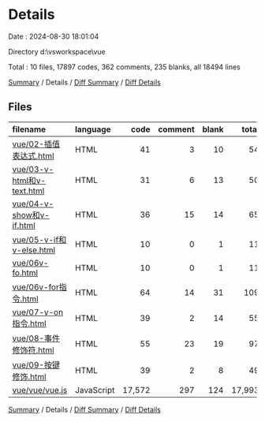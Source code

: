 # Details

Date : 2024-08-30 18:01:04

Directory d:\\vsworkspace\\vue

Total : 10 files,  17897 codes, 362 comments, 235 blanks, all 18494 lines

[Summary](results.md) / Details / [Diff Summary](diff.md) / [Diff Details](diff-details.md)

## Files
| filename | language | code | comment | blank | total |
| :--- | :--- | ---: | ---: | ---: | ---: |
| [vue/02-插值表达式.html](/vue/02-%E6%8F%92%E5%80%BC%E8%A1%A8%E8%BE%BE%E5%BC%8F.html) | HTML | 41 | 3 | 10 | 54 |
| [vue/03-v-html和v-text.html](/vue/03-v-html%E5%92%8Cv-text.html) | HTML | 31 | 6 | 13 | 50 |
| [vue/04-v-show和v-if.html](/vue/04-v-show%E5%92%8Cv-if.html) | HTML | 36 | 15 | 14 | 65 |
| [vue/05-v-if和v-else.html](/vue/05-v-if%E5%92%8Cv-else.html) | HTML | 10 | 0 | 1 | 11 |
| [vue/06v-fo.html](/vue/06v-fo.html) | HTML | 10 | 0 | 1 | 11 |
| [vue/06v-for指令.html](/vue/06v-for%E6%8C%87%E4%BB%A4.html) | HTML | 64 | 14 | 31 | 109 |
| [vue/07-v-on指令.html](/vue/07-v-on%E6%8C%87%E4%BB%A4.html) | HTML | 39 | 2 | 14 | 55 |
| [vue/08-事件修饰符.html](/vue/08-%E4%BA%8B%E4%BB%B6%E4%BF%AE%E9%A5%B0%E7%AC%A6.html) | HTML | 55 | 23 | 19 | 97 |
| [vue/09-按键修饰.html](/vue/09-%E6%8C%89%E9%94%AE%E4%BF%AE%E9%A5%B0.html) | HTML | 39 | 2 | 8 | 49 |
| [vue/vue/vue.js](/vue/vue/vue.js) | JavaScript | 17,572 | 297 | 124 | 17,993 |

[Summary](results.md) / Details / [Diff Summary](diff.md) / [Diff Details](diff-details.md)